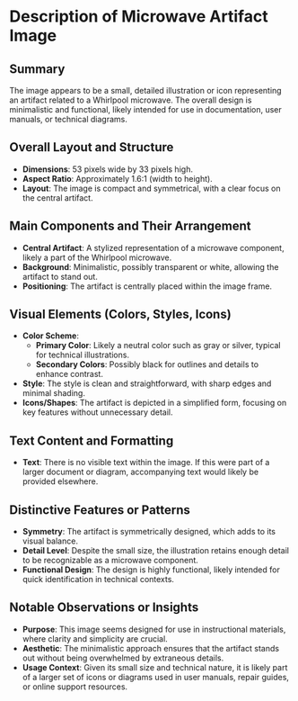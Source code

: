 # Description of Microwave Artifact Image

## Summary
The image appears to be a small, detailed illustration or icon representing an artifact related to a Whirlpool microwave. The overall design is minimalistic and functional, likely intended for use in documentation, user manuals, or technical diagrams.

## Overall Layout and Structure
- **Dimensions**: 53 pixels wide by 33 pixels high.
- **Aspect Ratio**: Approximately 1.6:1 (width to height).
- **Layout**: The image is compact and symmetrical, with a clear focus on the central artifact.

## Main Components and Their Arrangement
- **Central Artifact**: A stylized representation of a microwave component, likely a part of the Whirlpool microwave.
- **Background**: Minimalistic, possibly transparent or white, allowing the artifact to stand out.
- **Positioning**: The artifact is centrally placed within the image frame.

## Visual Elements (Colors, Styles, Icons)
- **Color Scheme**:
  - **Primary Color**: Likely a neutral color such as gray or silver, typical for technical illustrations.
  - **Secondary Colors**: Possibly black for outlines and details to enhance contrast.
- **Style**: The style is clean and straightforward, with sharp edges and minimal shading.
- **Icons/Shapes**: The artifact is depicted in a simplified form, focusing on key features without unnecessary detail.

## Text Content and Formatting
- **Text**: There is no visible text within the image. If this were part of a larger document or diagram, accompanying text would likely be provided elsewhere.

## Distinctive Features or Patterns
- **Symmetry**: The artifact is symmetrically designed, which adds to its visual balance.
- **Detail Level**: Despite the small size, the illustration retains enough detail to be recognizable as a microwave component.
- **Functional Design**: The design is highly functional, likely intended for quick identification in technical contexts.

## Notable Observations or Insights
- **Purpose**: This image seems designed for use in instructional materials, where clarity and simplicity are crucial.
- **Aesthetic**: The minimalistic approach ensures that the artifact stands out without being overwhelmed by extraneous details.
- **Usage Context**: Given its small size and technical nature, it is likely part of a larger set of icons or diagrams used in user manuals, repair guides, or online support resources.
